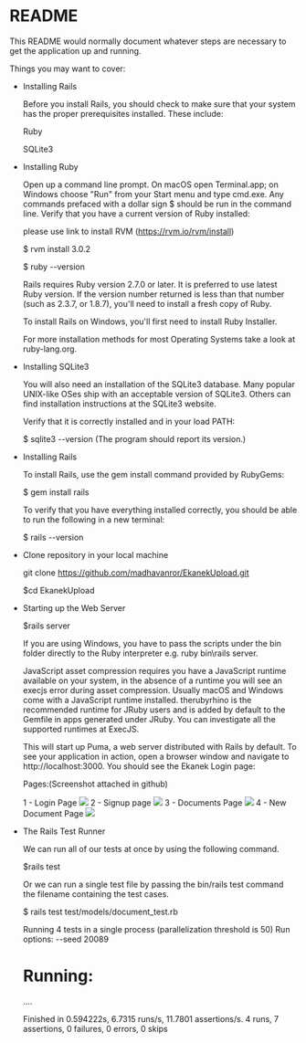 # README

This README would normally document whatever steps are necessary to get the
application up and running.

Things you may want to cover:

* Installing Rails

    Before you install Rails, you should check to make sure that your system has the proper prerequisites installed. These include:

    Ruby

    SQLite3

* Installing Ruby

    Open up a command line prompt. On macOS open Terminal.app; on Windows choose "Run" from your Start menu and type cmd.exe. Any commands prefaced with     a dollar sign $ should be run in the command line. Verify that you have a current version of Ruby installed:

    please use link to install RVM (https://rvm.io/rvm/install)

    $ rvm install 3.0.2
 
    $ ruby --version

    Rails requires Ruby version 2.7.0 or later. It is preferred to use latest Ruby version. If the version number returned is less than that number (such     as 2.3.7, or 1.8.7), you'll need to install a fresh copy of Ruby.

    To install Rails on Windows, you'll first need to install Ruby Installer.

    For more installation methods for most Operating Systems take a look at ruby-lang.org.

* Installing SQLite3

    You will also need an installation of the SQLite3 database. Many popular UNIX-like OSes ship with an acceptable version of SQLite3. Others can find     installation instructions at the SQLite3 website.

    Verify that it is correctly installed and in your load PATH:

    $ sqlite3 --version (The program should report its version.)

* Installing Rails

    To install Rails, use the gem install command provided by RubyGems:

    $ gem install rails

    To verify that you have everything installed correctly, you should be able to run the following in a new terminal:

    $ rails --version

* Clone repository in your local machine

    git clone https://github.com/madhavanror/EkanekUpload.git

    $cd EkanekUpload

* Starting up the Web Server

    $rails server

    If you are using Windows, you have to pass the scripts under the bin folder directly to the Ruby interpreter e.g. ruby bin\rails server.

    JavaScript asset compression requires you have a JavaScript runtime available on your system, in the absence of a runtime you will see an execjs error during asset compression. Usually macOS and Windows come with a JavaScript runtime installed. therubyrhino is the recommended runtime for JRuby users and is added by default to the Gemfile in apps generated under JRuby. You can investigate all the supported runtimes at ExecJS.

    This will start up Puma, a web server distributed with Rails by default. To see your application in action, open a browser window and navigate to http://localhost:3000. You should see the Ekanek Login page:

    Pages:(Screenshot attached in github)
    
     1 - Login Page
     ![](https://raw.githubusercontent.com/madhavanror/EkanekUpload/main/app/assets/images/Login-form.png)
     2 - Signup page
     ![](https://raw.githubusercontent.com/madhavanror/EkanekUpload/main/app/assets/images/create-new-account.png)
     3 - Documents Page
     ![](https://raw.githubusercontent.com/madhavanror/EkanekUpload/main/app/assets/images/dashboard.png)
     4 - New Document Page
     ![](https://raw.githubusercontent.com/madhavanror/EkanekUpload/main/app/assets/images/create-new-document.png)

* The Rails Test Runner

    We can run all of our tests at once by using the following command.

    $rails test

    Or we can run a single test file by passing the bin/rails test command the filename containing the test cases.

    $ rails test test/models/document_test.rb

    Running 4 tests in a single process (parallelization threshold is 50)
    Run options: --seed 20089

    # Running:

    ....

    Finished in 0.594222s, 6.7315 runs/s, 11.7801 assertions/s.
    4 runs, 7 assertions, 0 failures, 0 errors, 0 skips
